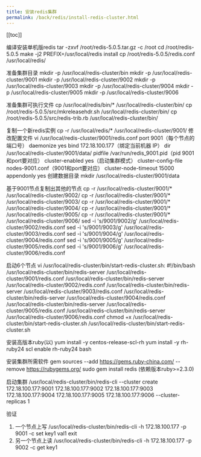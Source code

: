 ```yaml
---
title: 安装redis集群
permalink: /back/redis/install-redis-cluster.html
---
```


[[toc]]

编译安装单机版redis
tar -zxvf /root/redis-5.0.5.tar.gz -c /root
cd /root/redis-5.0.5
make -j2 PREFIX=/usr/local/redis install
cp /root/redis-5.0.5/redis.conf /usr/local/redis/

准备集群目录
mkdir -p /usr/local/redis-cluster/bin
mkdir -p /usr/local/redis-cluster/9001
mkdir -p /usr/local/redis-cluster/9002
mkdir -p /usr/local/redis-cluster/9003
mkdir -p /usr/local/redis-cluster/9004
mkdir -p /usr/local/redis-cluster/9005
mkdir -p /usr/local/redis-cluster/9006

准备集群可执行文件
cp /usr/local/redis/bin/* /usr/local/redis-cluster/bin/
cp /root/redis-5.0.5/src/mkreleasehdr.sh /usr/local/redis-cluster/bin/
cp /root/redis-5.0.5/src/redis-trib.rb /usr/local/redis-cluster/bin/

复制一个新redis实例
cp -r /usr/local/redis/* /usr/local/redis-cluster/9001/
修改配置文件
vi /usr/local/redis-cluster/9001/redis.conf
port 9001（每个节点的端口号）
daemonize yes
bind 172.18.100.177（绑定当前机器 IP）
dir /usr/local/redis-cluster/9001/data/
pidfile /var/run/redis_9001.pid（pid 9001和port要对应）
cluster-enabled yes（启动集群模式）
cluster-config-file nodes-9001.conf（9001和port要对应）
cluster-node-timeout 15000
appendonly yes
创建数据目录
mkdir /usr/local/redis-cluster/9001/data

基于9001节点复制出其他的节点
cp -r /usr/local/redis-cluster/9001/* /usr/local/redis-cluster/9002/
cp -r /usr/local/redis-cluster/9001/* /usr/local/redis-cluster/9003/
cp -r /usr/local/redis-cluster/9001/* /usr/local/redis-cluster/9004/
cp -r /usr/local/redis-cluster/9001/* /usr/local/redis-cluster/9005/
cp -r /usr/local/redis-cluster/9001/* /usr/local/redis-cluster/9006/
sed -i 's/9001/9002/g' /usr/local/redis-cluster/9002/redis.conf
sed -i 's/9001/9003/g' /usr/local/redis-cluster/9003/redis.conf
sed -i 's/9001/9004/g' /usr/local/redis-cluster/9004/redis.conf
sed -i 's/9001/9005/g' /usr/local/redis-cluster/9005/redis.conf
sed -i 's/9001/9006/g' /usr/local/redis-cluster/9006/redis.conf

启动6个节点
vi /usr/local/redis-cluster/bin/start-redis-cluster.sh:
    #!/bin/bash
    /usr/local/redis-cluster/bin/redis-server /usr/local/redis-cluster/9001/redis.conf
    /usr/local/redis-cluster/bin/redis-server /usr/local/redis-cluster/9002/redis.conf
    /usr/local/redis-cluster/bin/redis-server /usr/local/redis-cluster/9003/redis.conf
    /usr/local/redis-cluster/bin/redis-server /usr/local/redis-cluster/9004/redis.conf
    /usr/local/redis-cluster/bin/redis-server /usr/local/redis-cluster/9005/redis.conf
    /usr/local/redis-cluster/bin/redis-server /usr/local/redis-cluster/9006/redis.conf
chmod +x /usr/local/redis-cluster/bin/start-redis-cluster.sh
/usr/local/redis-cluster/bin/start-redis-cluster.sh

安装高版本ruby(以)
yum install -y centos-release-scl-rh
yum install -y rh-ruby24
scl enable rh-ruby24 bash

安装集群所需软件
gem sources --add https://gems.ruby-china.com/ --remove https://rubygems.org/
sudo gem install redis (依赖版本ruby>=2.3.0)

启动集群
/usr/local/redis-cluster/bin/redis-cli --cluster create 172.18.100.177:9001 172.18.100.177:9002 172.18.100.177:9003 172.18.100.177:9004 172.18.100.177:9005 172.18.100.177:9006 --cluster-replicas 1

验证
1. 一个节点上写
/usr/local/redis-cluster/bin/redis-cli -h 172.18.100.177 -p 9001 -c
set key1 val1
exit
2. 另一个节点上读
/usr/local/redis-cluster/bin/redis-cli -h 172.18.100.177 -p 9002 -c
get key1